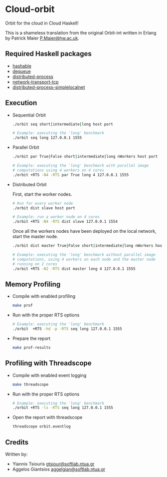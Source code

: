 Cloud-orbit
===========
Orbit for the cloud in Cloud Haskell!

This is a shameless translation from the original Orbit-int written in Erlang
by Patrick Maier <P.Maier@hw.ac.uk>.


Required Haskell packages
-------------------------

- [hashable](https://hackage.haskell.org/package/hashable)
- [dequeue](https://hackage.haskell.org/package/dequeue)
- [distributed-process](https://hackage.haskell.org/package/distributed-process)
- [network-transport-tcp](https://hackage.haskell.org/package/network-transport-tcp)
- [distributed-process-simplelocalnet](https://hackage.haskell.org/package/distributed-process-simplelocalnet)

Execution
---------

- Sequential Orbit
  ```bash
  ./orbit seq short|intermediate|long host port
  
  # Example: executing the 'long' benchmark
  ./orbit seq long 127.0.0.1 1555
  ```

- Parallel Orbit
  ```bash
  ./orbit par True|False short|intermediate|long nWorkers host port
  
  # Example: executing the 'long' benchmark with parallel image
  # computations using 4 workers on 4 cores
  ./orbit +RTS -N4 -RTS par True long 4 127.0.0.1 1555
  ```

- Distributed Orbit

  First, start the worker nodes.
  ```bash
  # Run for every worker node
  ./orbit dist slave host port
  
  # Example: run a worker node on 4 cores
  ./orbit +RTS -N4 -RTS dist slave 127.0.0.1 1554
  ```
  
  Once all the workers nodes have been deployed on the local network,
  start the master node.
  ```bash
  ./orbit dist master True|False short|intermediate|long nWorkers host port
  
  # Example: executing the 'long' benchmark without parallel image
  # computations, using 4 workers on each node and the master node
  # running on 2 cores
  ./orbit +RTS -N2 -RTS dist master long 4 127.0.0.1 1555
  ```

Memory Profiling
----------------

- Compile with enabled profiling
  ```bash
  make prof
  ```

- Run with the proper RTS options
  ```bash
  # Example: executing the 'long' benchmark
  ./orbit  +RTS -hd -p -RTS seq long 127.0.0.1 1555
  ```

- Prepare the report
  ```bash
  make prof-results
  ```

Profiling with Threadscope
--------------------------

- Compile with enabled event logging
  ```bash
  make threadscope
  ```

- Run with the proper RTS options
  ```bash
  # Example: executing the 'long' benchmark
  ./orbit +RTS -ls -RTS seq long 127.0.0.1 1555
  ```

- Open the report with threadscope
  ```bash
  threadscope orbit.eventlog
  ```

Credits
-------
Written by:

- Yiannis Tsiouris <gtsiour@softlab.ntua.gr>
- Aggelos Giantsios <aggelgian@softlab.ntua.gr>
